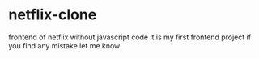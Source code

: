 # netflix-clone
frontend of netflix without javascript code
it is my first frontend project if you find any mistake let me know
